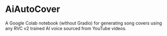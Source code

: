 # AiAutoCover
A Google Colab notebook (without Gradio) for generating song covers using any RVC v2 trained AI voice sourced from YouTube videos.
